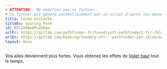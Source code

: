 ```yaml
---
# ATTENTION : Ne modifiez pas ce fichier
# Ce fichier est généré automatiquement par un script d'après les données du module Foundry VTT officiel et de sa traduction
title: Forme brûlante
titleEn: Soaring Form
id: WZC2XXQo6Pu2GQeo
urlFr: https://gitlab.com/pathfinder-fr/foundryvtt-pathfinder2-fr/-/blob/master/data/feats/WZC2XXQo6Pu2GQeo.htm
urlEn: https://gitlab.com/hooking/foundry-vtt---pathfinder-2e/-/blob/master/packs/data/feats.db/soaring-form.json
layout: dons
---
```

Vos ailes deviennent plus fortes. Vous obtenez les effets de [Voler haut](voler-haut.html) tout le temps.
